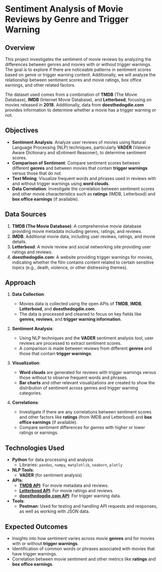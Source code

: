 # **Sentiment Analysis of Movie Reviews by Genre and Trigger Warning**

## **Overview**
This project investigates the sentiment of movie reviews by analyzing the differences between genres and movies with or without trigger warnings. The goal is to explore if there are noticeable patterns in sentiment scores based on genre or trigger warning content. Additionally, we will analyze the relationship between sentiment scores and movie ratings, box office earnings, and other related factors.

The dataset used comes from a combination of **TMDB** (The Movie Database), **IMDB** (Internet Movie Database), and **Letterboxd**, focusing on movies released in **2018**. Additionally, data from **doesthedogdie.com** provides information to determine whether a movie has a trigger warning or not.

## **Objectives**
- **Sentiment Analysis**: Analyze user reviews of movies using Natural Language Processing (NLP) techniques, particularly **VADER** (Valence Aware Dictionary and sEntiment Reasoner), to determine sentiment scores.
- **Comparison of Sentiment**: Compare sentiment scores between different **genres** and between movies that contain **trigger warnings** versus those that do not.
- **Text Mining**: Visualize frequent words and phrases used in reviews with and without trigger warnings using **word clouds**.
- **Data Correlation**: Investigate the correlation between sentiment scores and other movie characteristics such as **ratings** (IMDB, Letterboxd) and **box office earnings** (if available).

## **Data Sources**
1. **TMDB (The Movie Database)**: A comprehensive movie database providing movie metadata including genres, ratings, and reviews.
2. **IMDB**: Additional movie data, including user reviews, ratings, and movie details.
3. **Letterboxd**: A movie review and social networking site providing user ratings and reviews.
4. **doesthedogdie.com**: A website providing trigger warnings for movies, indicating whether the film contains content related to certain sensitive topics (e.g., death, violence, or other distressing themes).

## **Approach**
1. **Data Collection**:
   - Movies data is collected using the open APIs of **TMDB**, **IMDB**, **Letterboxd**, and **doesthedogdie.com**.
   - The data is processed and cleaned to focus on key fields like **genres**, **reviews**, and **trigger warning information**.

2. **Sentiment Analysis**:
   - Using NLP techniques and the **VADER** sentiment analysis tool, user reviews are processed to extract sentiment scores.
   - A comparison is made between reviews from different **genres** and those that contain **trigger warnings**.

3. **Visualization**:
   - **Word clouds** are generated for reviews with trigger warnings versus those without to observe frequent words and phrases.
   - **Bar charts** and other relevant visualizations are created to show the distribution of sentiment across genres and trigger warning categories.

4. **Correlations**:
   - Investigate if there are any correlations between sentiment scores and other factors like **ratings** (from IMDB and Letterboxd) and **box office earnings** (if available).
   - Compare sentiment differences for genres with higher or lower ratings or earnings.

## **Technologies Used**
- **Python** for data processing and analysis
  - Libraries: `pandas`, `numpy`, `matplotlib`, `seaborn`, `plotly`
- **NLP Tools**: 
  - **VADER** (for sentiment analysis)
- **APIs**:
  - **[TMDB API](https://developer.themoviedb.org/reference/configuration-details)**: For movie metadata and reviews.
  - **[Letterboxd API](https://api-docs.letterboxd.com/)**: For movie ratings and reviews.
  - **[doesthedogdie.com API](https://www.doesthedogdie.com/api)**: For trigger warning data.
- **Tools**:
  - **Postman**: Used for testing and handling API requests and responses, as well as working with JSON data.

## **Expected Outcomes**
- Insights into how sentiment varies across movie **genres** and for movies with or without **trigger warnings**.
- Identification of common words or phrases associated with movies that have trigger warnings.
- Correlation between movie sentiment and other metrics like **ratings** and **box office earnings**.
